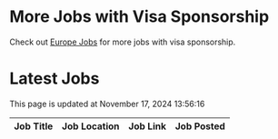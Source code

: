 # More Jobs with Visa Sponsorship

Check out [Europe Jobs](https://github.com/sureshparimi/europejobs#latest-jobs) for more jobs with visa sponsorship.

# Latest Jobs

This page is updated at November 17, 2024 13:56:16

| Job Title | Job Location | Job Link | Job Posted |
| --- | --- | --- | --- |
